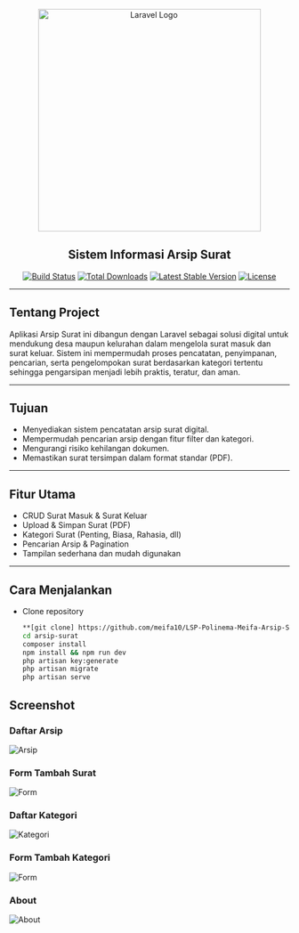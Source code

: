 <p align="center">
    <a href="https://laravel.com" target="_blank">
        <img src="https://raw.githubusercontent.com/laravel/art/master/logo-lockup/5%20SVG/2%20CMYK/1%20Full%20Color/laravel-logolockup-cmyk-red.svg" width="400" alt="Laravel Logo">
    </a>
</p>

<h2 align="center">Sistem Informasi Arsip Surat</h2>

<p align="center">
    <a href="https://github.com/laravel/framework/actions"><img src="https://github.com/laravel/framework/workflows/tests/badge.svg" alt="Build Status"></a>
    <a href="https://packagist.org/packages/laravel/framework"><img src="https://img.shields.io/packagist/dt/laravel/framework" alt="Total Downloads"></a>
    <a href="https://packagist.org/packages/laravel/framework"><img src="https://img.shields.io/packagist/v/laravel/framework" alt="Latest Stable Version"></a>
    <a href="https://packagist.org/packages/laravel/framework"><img src="https://img.shields.io/packagist/l/laravel/framework" alt="License"></a>
</p>

---

## Tentang Project
Aplikasi Arsip Surat ini dibangun dengan Laravel sebagai solusi digital untuk mendukung desa maupun kelurahan dalam mengelola surat masuk dan surat keluar. Sistem ini mempermudah proses pencatatan, penyimpanan, pencarian, serta pengelompokan surat berdasarkan kategori tertentu sehingga pengarsipan menjadi lebih praktis, teratur, dan aman.

---

## Tujuan
- Menyediakan sistem pencatatan arsip surat digital.  
- Mempermudah pencarian arsip dengan fitur filter dan kategori.  
- Mengurangi risiko kehilangan dokumen.  
- Memastikan surat tersimpan dalam format standar (PDF).  

---

## Fitur Utama
- CRUD Surat Masuk & Surat Keluar  
- Upload & Simpan Surat (PDF)  
- Kategori Surat (Penting, Biasa, Rahasia, dll)  
- Pencarian Arsip & Pagination  
- Tampilan sederhana dan mudah digunakan  

---

## Cara Menjalankan
- Clone repository
   ```bash
   **[git clone] https://github.com/meifa10/LSP-Polinema-Meifa-Arsip-Surat.git
   cd arsip-surat
   composer install
   npm install && npm run dev
   php artisan key:generate
   php artisan migrate
   php artisan serve

## Screenshot

### Daftar Arsip
![Arsip](ss/ArsipSurat.png)

### Form Tambah Surat
![Form](ss/ArsipSuratUnggah.png)

### Daftar Kategori
![Kategori](ss/KategoriSurat.png)

### Form Tambah Kategori
![Form](ss/KategoriSuratTambah.png.png)

### About
![About](ss/About.png)